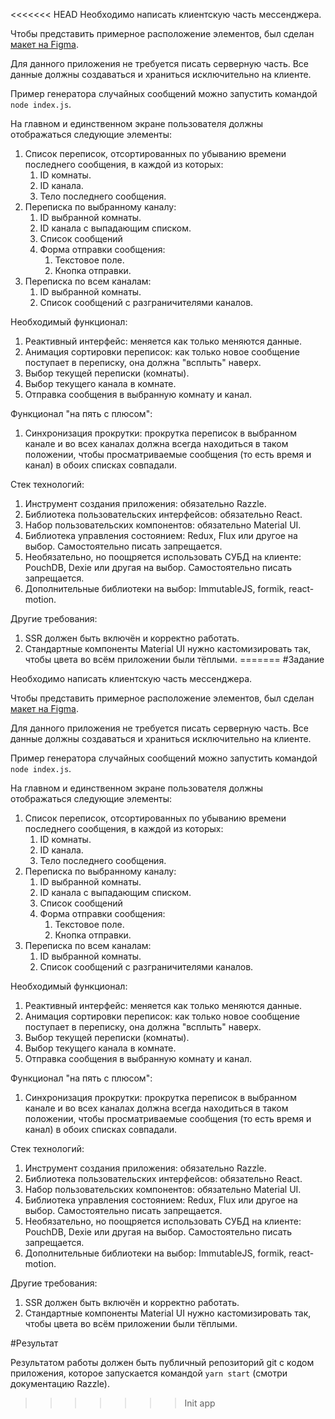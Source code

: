 <<<<<<< HEAD
Необходимо написать клиентскую часть мессенджера.

Чтобы представить примерное расположение элементов, был сделан [макет на Figma](https://www.figma.com/file/0rgbAhUUCNHBY0ZTY4Jy1c/Multichannel-Messenger?node-id=0%3A1). 

Для данного приложения не требуется писать серверную часть.
Все данные должны создаваться и храниться исключительно на клиенте.

Пример генератора случайных сообщений можно запустить командой `node index.js`.

На главном и единственном экране пользователя должны отображаться следующие элементы:
1. Список переписок, отсортированных по убыванию времени последнего сообщения, в каждой из которых:
    1. ID комнаты.
    2. ID канала.
    3. Тело последнего сообщения.
2. Переписка по выбранному каналу:
    1. ID выбранной комнаты.
    2. ID канала с выпадающим списком.
    3. Список сообщений
    4. Форма отправки сообщения:
        1. Текстовое поле.
        2. Кнопка отправки.
3. Переписка по всем каналам:
    1. ID выбранной комнаты.
    2. Список сообщений с разграничителями каналов.

Необходимый функционал:
1. Реактивный интерфейс: меняется как только меняются данные.
2. Анимация сортировки переписок: как только новое сообщение поступает в переписку, она должна "всплыть" наверх.
3. Выбор текущей переписки (комнаты).
4. Выбор текущего канала в комнате.
5. Отправка сообщения в выбранную комнату и канал.

Функционал "на пять с плюсом":
1. Синхронизация прокрутки: прокрутка переписок в выбранном канале и во всех каналах должна всегда находиться в таком положении, чтобы просматриваемые сообщения (то есть время и канал) в обоих списках совпадали.

Стек технологий:
1. Инструмент создания приложения: обязательно Razzle.
2. Библиотека пользовательских интерфейсов: обязательно React.
3. Набор пользовательских компонентов: обязательно Material UI.
3. Библиотека управления состоянием: Redux, Flux или другое на выбор. Самостоятельно писать запрещается.
4. Необязательно, но поощряется использовать СУБД на клиенте: PouchDB, Dexie или другая на выбор. Самостоятельно писать запрещается.
0. Дополнительные библиотеки на выбор: ImmutableJS, formik, react-motion.

Другие требования:
1. SSR должен быть включён и корректно работать.
2. Стандартные компоненты Material UI нужно кастомизировать так, чтобы цвета во всём приложении были тёплыми.
=======
#Задание

Необходимо написать клиентскую часть мессенджера.

Чтобы представить примерное расположение элементов, был сделан [макет на Figma](https://www.figma.com/file/0rgbAhUUCNHBY0ZTY4Jy1c/Multichannel-Messenger?node-id=0%3A1). 

Для данного приложения не требуется писать серверную часть.
Все данные должны создаваться и храниться исключительно на клиенте.

Пример генератора случайных сообщений можно запустить командой `node index.js`.

На главном и единственном экране пользователя должны отображаться следующие элементы:
1. Список переписок, отсортированных по убыванию времени последнего сообщения, в каждой из которых:
    1. ID комнаты.
    2. ID канала.
    3. Тело последнего сообщения.
2. Переписка по выбранному каналу:
    1. ID выбранной комнаты.
    2. ID канала с выпадающим списком.
    3. Список сообщений
    4. Форма отправки сообщения:
        1. Текстовое поле.
        2. Кнопка отправки.
3. Переписка по всем каналам:
    1. ID выбранной комнаты.
    2. Список сообщений с разграничителями каналов.

Необходимый функционал:
1. Реактивный интерфейс: меняется как только меняются данные.
2. Анимация сортировки переписок: как только новое сообщение поступает в переписку, она должна "всплыть" наверх.
3. Выбор текущей переписки (комнаты).
4. Выбор текущего канала в комнате.
5. Отправка сообщения в выбранную комнату и канал.

Функционал "на пять с плюсом":
1. Синхронизация прокрутки: прокрутка переписок в выбранном канале и во всех каналах должна всегда находиться в таком положении, чтобы просматриваемые сообщения (то есть время и канал) в обоих списках совпадали.

Стек технологий:
1. Инструмент создания приложения: обязательно Razzle.
2. Библиотека пользовательских интерфейсов: обязательно React.
3. Набор пользовательских компонентов: обязательно Material UI.
3. Библиотека управления состоянием: Redux, Flux или другое на выбор. Самостоятельно писать запрещается.
4. Необязательно, но поощряется использовать СУБД на клиенте: PouchDB, Dexie или другая на выбор. Самостоятельно писать запрещается.
0. Дополнительные библиотеки на выбор: ImmutableJS, formik, react-motion.

Другие требования:
1. SSR должен быть включён и корректно работать.
2. Стандартные компоненты Material UI нужно кастомизировать так, чтобы цвета во всём приложении были тёплыми.

#Результат

Результатом работы должен быть публичный репозиторий git с кодом приложения, которое запускается командой `yarn start` (смотри документацию Razzle).
>>>>>>> Init app
